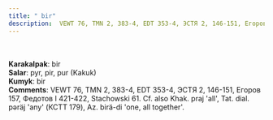 ```yaml
---
title: " bir"
description:  VEWT 76, TMN 2, 383-4, EDT 353-4, ЭСТЯ 2, 146-151, Егоров 157, Федотов I 421-422, Stachowski 61. Cf. also Khak. praj 'all', Tat. dial. pǝräj 'any' (КСТТ 179), Az. birä-di 'one, all together'.
---
```

<p data-pagefind-weight="0.5">
<strong></strong><br><br>
<strong>Karakalpak</strong>:  bir<br>
<strong>Salar</strong>:  pyr, pir, pur (Kakuk)<br>
<strong>Kumyk</strong>:  bir<br>
<strong>Comments</strong>:  VEWT 76, TMN 2, 383-4, EDT 353-4, ЭСТЯ 2, 146-151, Егоров 157, Федотов I 421-422, Stachowski 61. Cf. also Khak. praj 'all', Tat. dial. pǝräj 'any' (КСТТ 179), Az. birä-di 'one, all together'.<br>

</p>
